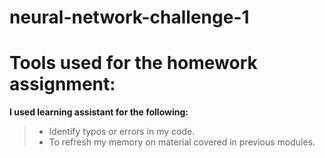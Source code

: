 # neural-network-challenge-1

# Tools used for the homework assignment:

**I used learning assistant for the following:**
> * Identify typos or errors in my code. 
> * To refresh my memory on material covered in previous modules.
